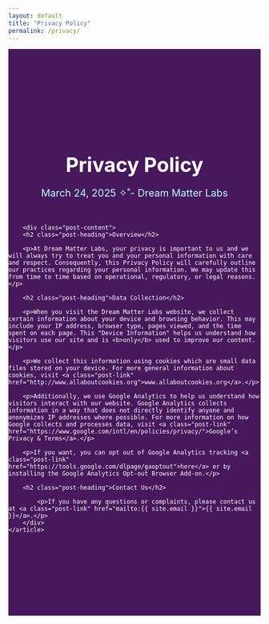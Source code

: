 ```yaml
---
layout: default
title: "Privacy Policy"
permalink: /privacy/
---
```

<section style="background-color: #47185C">
    <article class="col-8 col-md-5 post">
        <header class="post-header">
            <h1 class="post-title">Privacy Policy</h1>
            <p class="post-meta">March 24, 2025 ✧˚- Dream Matter Labs</p>
        </header>

        <div class="post-content">
	    <h2 class="post-heading">Overview</h2>

	    <p>At Dream Matter Labs, your privacy is important to us and we will always try to treat you and your personal information with care and respect. Consequently, this Privacy Policy will carefully outline our practices regarding your personal information. We may update this from time to time based on operational, regulatory, or legal reasons.</p>
	 
	    <h2 class="post-heading">Data Collection</h2>
      
	    <p>When you visit the Dream Matter Labs website, we collect certain information about your device and browsing behavior. This may include your IP address, browser type, pages viewed, and the time spent on each page. This "Device Information" helps us understand how visitors use our site and is <b>only</b> used to improve our content.</p>

	    <p>We collect this information using cookies which are small data files stored on your device. For more general information about cookies, visit <a class="post-link" href="http://www.allaboutcookies.org">www.allaboutcookies.org</a>.</p>

	    <p>Additionally, we use Google Analytics to help us understand how visitors interact with our website. Google Analytics collects information in a way that does not directly identify anyone and anonymizes IP addresses where possible. For more information on how Google collects and processes data, visit <a class="post-link" href="https://www.google.com/intl/en/policies/privacy/">Google’s Privacy & Terms</a>.</p>

	    <p>If you want, you can opt out of Google Analytics tracking <a class="post-link" href="https://tools.google.com/dlpage/gaoptout">here</a> or by installing the Google Analytics Opt-out Browser Add-on.</p>

	    <h2 class="post-heading">Contact Us</h2>

            <p>If you have any questions or complaints, please contact us at <a class="post-link" href="mailto:{{ site.email }}">{{ site.email }}</a>.</p>		 
        </div>
    </article>
</section>

<style>
    .post {
        margin: 0 auto;
	padding: 150px 0 150px 0;
	color: white;
    }

    .post-header {
        margin-bottom: 50px;
        text-align: center;
    }

    .post-title {
        font-size: 2.5rem;
        font-weight: bold;
        margin-bottom: 15px;
    }

    .post-meta {
        font-size: 1.25rem;
        color: #B7FDFE;
        margin-bottom: 0;
    }

    .post-content {
        font-size: 1.25rem;
        line-height: 1.6;
    }
	
    .post-heading {
        font-weight: bold;
        font-size: 1.5rem;
        margin-bottom: 15px;
    }

    .post-link {
        color: #B7FDFE;
        text-decoration: none;
	font-weight: bold;
    }

    .post-link:hover {
        color: #C5FDFE;
        text-decoration: underline;
    }
</style>